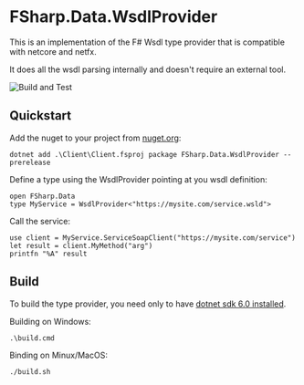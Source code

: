 # FSharp.Data.WsdlProvider

This is an implementation of the F# Wsdl type provider that is compatible with netcore and netfx.

It does all the wsdl parsing internally and doesn't require an external tool.

![Build and Test](https://github.com/thinkbeforecoding/FSharp.Data.WsdlProvider/workflows/Build%20and%20Test/badge.svg)

## Quickstart

Add the nuget to your project from [nuget.org](https://www.nuget.org/packages/FSharp.Data.WsdlProvider/):

    dotnet add .\Client\Client.fsproj package FSharp.Data.WsdlProvider --prerelease

Define a type using the WsdlProvider pointing at you wsdl definition:

    open FSharp.Data
    type MyService = WsdlProvider<"https://mysite.com/service.wsld">

Call the service:

    use client = MyService.ServiceSoapClient("https://mysite.com/service")
    let result = client.MyMethod("arg")
    printfn "%A" result

## Build

To build the type provider, you need only to have [dotnet sdk 6.0 installed](https://dotnet.microsoft.com/download).

Building on Windows:

    .\build.cmd

Binding on Minux/MacOS:
    
    ./build.sh



